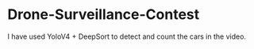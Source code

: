 # Drone-Surveillance-Contest

I have used YoloV4 + DeepSort to detect and count the cars in the video.
